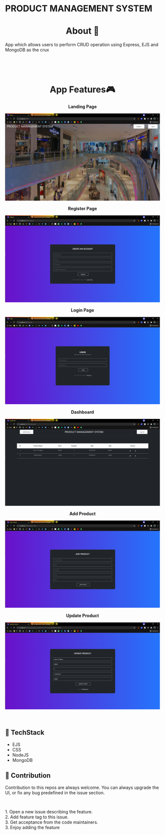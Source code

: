 # PRODUCT MANAGEMENT SYSTEM

<h1 align="center">About 🧠 </h1>

<p> App which allows users to perform CRUD operation using Express, EJS and MongoDB as the crux</p>
<br>
<p></p>
<br>

<h1 align="center">App Features🎮 </h1>

<p align="center"><strong>Landing Page</strong></p>

![LandingPage](https://github.com/SobhanDash/Product-Management-System/blob/main/assets/img/Landing.png)

<p align="center"><strong>Register Page</strong></p>

![Register](https://github.com/SobhanDash/Product-Management-System/blob/main/assets/img/Register.png)

<p align="center"><strong>Login Page</strong></p>

![Login](https://github.com/SobhanDash/Product-Management-System/blob/main/assets/img/Login.png)

<p align="center"><strong>Dashboard</strong></p>

![Dashbaord](https://github.com/SobhanDash/Product-Management-System/blob/main/assets/img/Dashboard.png)

<p align="center"><strong>Add Product</strong></p>

![Add Product](https://github.com/SobhanDash/Product-Management-System/blob/main/assets/img/AddProduct.png)

<p align="center"><strong>Update Product</strong></p>

![Update Product](https://github.com/SobhanDash/Product-Management-System/blob/main/assets/img/UpdateProduct.png)

<br>

## 📌 TechStack

<ul>
    <li>EJS</li>
    <li>CSS </li>
    <li>NodeJS </li>
    <li>MongoDB </li>
</ul>

## 📌 Contribution

<p> 
Contribution to this repos are always welcome. You can always upgrade the UI, or fix any bug predefined in the issue section.
</p>
<br>
<p>
    1. Open a new issue describing the feature.<br>
    2. Add feature tag to this issue.<br>
    3. Get acceptance from the code maintainers.<br>
    3. Enjoy adding the feature<br>
</p>

